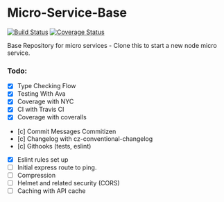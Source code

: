 # Micro-Service-Base

[![Build Status](https://travis-ci.org/JustinDFuller/Micro-Service-Base.svg?branch=master)](https://travis-ci.org/JustinDFuller/Micro-Service-Base)
[![Coverage Status](https://coveralls.io/repos/github/JustinDFuller/Micro-Service-Base/badge.svg?branch=master)](https://coveralls.io/github/JustinDFuller/Micro-Service-Base?branch=master)

Base Repository for micro services - Clone this to start a new node micro service.

### Todo:

- [x] Type Checking Flow
- [x] Testing With Ava
- [x] Coverage with NYC
- [x] CI with Travis CI
- [x] Coverage with coveralls
- [c] Commit Messages Commitizen
- [c] Changelog with cz-conventional-changelog
- [c] Githooks (tests, eslint)
- [x] Eslint rules set up
- [ ] Initial express route to ping.
- [ ] Compression
- [ ] Helmet and related security (CORS)
- [ ] Caching with API cache
